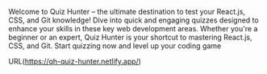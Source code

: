  Welcome to Quiz Hunter – the ultimate destination to test your React.js, CSS, and Git knowledge! Dive into quick and engaging quizzes designed to enhance your skills in these key web development areas. Whether you're a beginner or an expert, Quiz Hunter is your shortcut to mastering React.js, CSS, and Git. Start quizzing now and level up your coding game

 URL(https://qh-quiz-hunter.netlify.app/)
